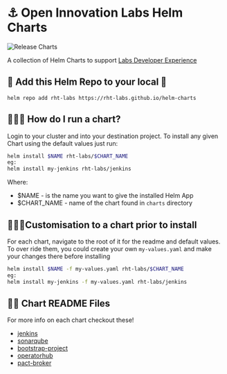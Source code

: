 # ⚓️ Open Innovation Labs Helm Charts

![Release Charts](https://github.com/rht-labs/charts/workflows/Release%20Charts/badge.svg)

A collection of Helm Charts to support [Labs Developer Experience](https://github.com/rht-labs/ubiquitous-journey)

## 🧰 Add this Helm Repo to your local 🧰
```
helm repo add rht-labs https://rht-labs.github.io/helm-charts
```

## 🏃‍♀️💨 How do I run a chart?
Login to your cluster and into your destination project. To install any given Chart using the default values just run:
```bash
helm install $NAME rht-labs/$CHART_NAME
eg:
helm install my-jenkins rht-labs/jenkins
```
Where:
* $NAME - is the name you want to give the installed Helm App
* $CHART_NAME - name of the chart found in `charts` directory


## 🏃‍♂️💨Customisation to a chart prior to install
For each chart, navigate to the root of it for the readme and default values. To over ride them, you could create your own `my-values.yaml` and make your changes there before installing
```bash
helm install $NAME -f my-values.yaml rht-labs/$CHART_NAME
eg:
helm install my-jenkins -f my-values.yaml rht-labs/jenkins
```

## 👩‍🏫 Chart README Files
For more info on each chart checkout these!
* [jenkins](tree/master/charts/jenkins)
* [sonarqube](tree/master/charts/sonarqube)
* [bootstrap-project](tree/master/charts/bootstrap-project)
* [operatorhub](tree/master/charts/operatorhub)
* [pact-broker](tree/master/charts/pact-broker)
